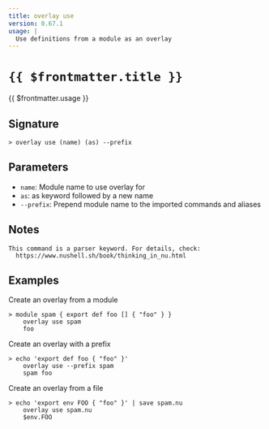 ```yaml
---
title: overlay use
version: 0.67.1
usage: |
  Use definitions from a module as an overlay
---
```


# <code>{{ $frontmatter.title }}</code>

<div style='white-space: pre-wrap;'>{{ $frontmatter.usage }}</div>

## Signature

```> overlay use (name) (as) --prefix```

## Parameters

 -  `name`: Module name to use overlay for
 -  `as`: as keyword followed by a new name
 -  `--prefix`: Prepend module name to the imported commands and aliases

## Notes
```text
This command is a parser keyword. For details, check:
  https://www.nushell.sh/book/thinking_in_nu.html
```
## Examples

Create an overlay from a module
```shell
> module spam { export def foo [] { "foo" } }
    overlay use spam
    foo
```

Create an overlay with a prefix
```shell
> echo 'export def foo { "foo" }'
    overlay use --prefix spam
    spam foo
```

Create an overlay from a file
```shell
> echo 'export env FOO { "foo" }' | save spam.nu
    overlay use spam.nu
    $env.FOO
```
